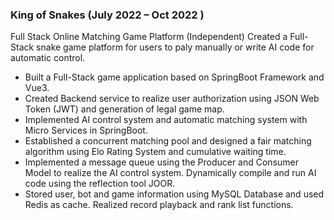 ### King of Snakes (July 2022 – Oct 2022 )
Full Stack Online Matching Game Platform (Independent)
Created a Full-Stack snake game platform for users to paly manually or write AI code for automatic control.
- Built a Full-Stack game application based on SpringBoot Framework and Vue3.
- Created Backend service to realize user authorization using JSON Web Token (JWT) and generation
of legal game map.
- Implemented AI control system and automatic matching system with Micro Services in SpringBoot.
- Established a concurrent matching pool and designed a fair matching algorithm using Elo Rating
System and cumulative waiting time.
- Implemented a message queue using the Producer and Consumer Model to realize the AI control
system. Dynamically compile and run AI code using the reflection tool JOOR.
- Stored user, bot and game information using MySQL Database and used Redis as cache. Realized
record playback and rank list functions.
